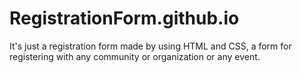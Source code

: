 # RegistrationForm.github.io
It's just a registration form made by using HTML and CSS, a form for registering with any community or organization or any event.
